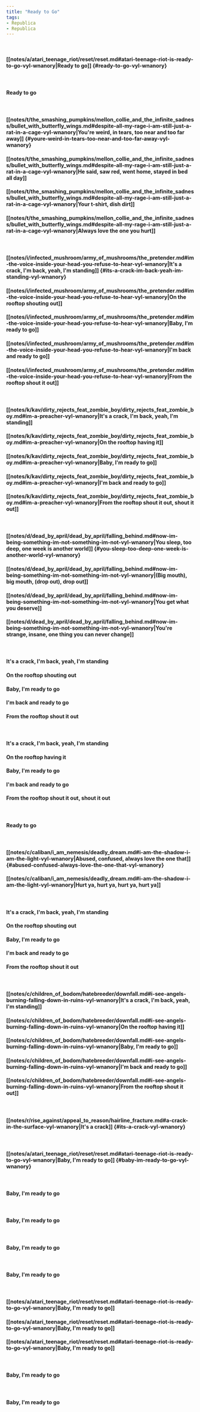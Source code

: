 ```yaml
---
title: "Ready to Go"
tags:
- Republica
- Republica
---
```

&nbsp;
#### [[notes/a/atari_teenage_riot/reset/reset.md#atari-teenage-riot-is-ready-to-go-vyl-wnanory|Ready to go]] {#ready-to-go-vyl-wnanory}
&nbsp;
#### Ready to go
&nbsp;
#### [[notes/t/the_smashing_pumpkins/mellon_collie_and_the_infinite_sadness/bullet_with_butterfly_wings.md#despite-all-my-rage-i-am-still-just-a-rat-in-a-cage-vyl-wnanory|You're weird, in tears, too near and too far away]] {#youre-weird-in-tears-too-near-and-too-far-away-vyl-wnanory}
#### [[notes/t/the_smashing_pumpkins/mellon_collie_and_the_infinite_sadness/bullet_with_butterfly_wings.md#despite-all-my-rage-i-am-still-just-a-rat-in-a-cage-vyl-wnanory|He said, saw red, went home, stayed in bed all day]]
#### [[notes/t/the_smashing_pumpkins/mellon_collie_and_the_infinite_sadness/bullet_with_butterfly_wings.md#despite-all-my-rage-i-am-still-just-a-rat-in-a-cage-vyl-wnanory|Your t-shirt, dish dirt]]
#### [[notes/t/the_smashing_pumpkins/mellon_collie_and_the_infinite_sadness/bullet_with_butterfly_wings.md#despite-all-my-rage-i-am-still-just-a-rat-in-a-cage-vyl-wnanory|Always love the one you hurt]]
&nbsp;
#### [[notes/i/infected_mushroom/army_of_mushrooms/the_pretender.md#im-the-voice-inside-your-head-you-refuse-to-hear-vyl-wnanory|It's a crack, I'm back, yeah, I'm standing]] {#its-a-crack-im-back-yeah-im-standing-vyl-wnanory}
#### [[notes/i/infected_mushroom/army_of_mushrooms/the_pretender.md#im-the-voice-inside-your-head-you-refuse-to-hear-vyl-wnanory|On the rooftop shouting out]]
#### [[notes/i/infected_mushroom/army_of_mushrooms/the_pretender.md#im-the-voice-inside-your-head-you-refuse-to-hear-vyl-wnanory|Baby, I'm ready to go]]
#### [[notes/i/infected_mushroom/army_of_mushrooms/the_pretender.md#im-the-voice-inside-your-head-you-refuse-to-hear-vyl-wnanory|I'm back and ready to go]]
#### [[notes/i/infected_mushroom/army_of_mushrooms/the_pretender.md#im-the-voice-inside-your-head-you-refuse-to-hear-vyl-wnanory|From the rooftop shout it out]]
&nbsp;
#### [[notes/k/kav/dirty_rejects_feat_zombie_boy/dirty_rejects_feat_zombie_boy.md#im-a-preacher-vyl-wnanory|It's a crack, I'm back, yeah, I'm standing]]
#### [[notes/k/kav/dirty_rejects_feat_zombie_boy/dirty_rejects_feat_zombie_boy.md#im-a-preacher-vyl-wnanory|On the rooftop having it]]
#### [[notes/k/kav/dirty_rejects_feat_zombie_boy/dirty_rejects_feat_zombie_boy.md#im-a-preacher-vyl-wnanory|Baby, I'm ready to go]]
#### [[notes/k/kav/dirty_rejects_feat_zombie_boy/dirty_rejects_feat_zombie_boy.md#im-a-preacher-vyl-wnanory|I'm back and ready to go]]
#### [[notes/k/kav/dirty_rejects_feat_zombie_boy/dirty_rejects_feat_zombie_boy.md#im-a-preacher-vyl-wnanory|From the rooftop shout it out, shout it out]]
&nbsp;
#### [[notes/d/dead_by_april/dead_by_april/falling_behind.md#now-im-being-something-im-not-something-im-not-vyl-wnanory|You sleep, too deep, one week is another world]] {#you-sleep-too-deep-one-week-is-another-world-vyl-wnanory}
#### [[notes/d/dead_by_april/dead_by_april/falling_behind.md#now-im-being-something-im-not-something-im-not-vyl-wnanory|(Big mouth), big mouth, (drop out), drop out]]
#### [[notes/d/dead_by_april/dead_by_april/falling_behind.md#now-im-being-something-im-not-something-im-not-vyl-wnanory|You get what you deserve]]
#### [[notes/d/dead_by_april/dead_by_april/falling_behind.md#now-im-being-something-im-not-something-im-not-vyl-wnanory|You're strange, insane, one thing you can never change]]
&nbsp;
#### It's a crack, I'm back, yeah, I'm standing
#### On the rooftop shouting out
#### Baby, I'm ready to go
#### I'm back and ready to go
#### From the rooftop shout it out
&nbsp;
#### It's a crack, I'm back, yeah, I'm standing
#### On the rooftop having it
#### Baby, I'm ready to go
#### I'm back and ready to go
#### From the rooftop shout it out, shout it out
&nbsp;
#### Ready to go
&nbsp;
#### [[notes/c/caliban/i_am_nemesis/deadly_dream.md#i-am-the-shadow-i-am-the-light-vyl-wnanory|Abused, confused, always love the one that]] {#abused-confused-always-love-the-one-that-vyl-wnanory}
#### [[notes/c/caliban/i_am_nemesis/deadly_dream.md#i-am-the-shadow-i-am-the-light-vyl-wnanory|Hurt ya, hurt ya, hurt ya, hurt ya]]
&nbsp;
#### It's a crack, I'm back, yeah, I'm standing
#### On the rooftop shouting out
#### Baby, I'm ready to go
#### I'm back and ready to go
#### From the rooftop shout it out
&nbsp;
#### [[notes/c/children_of_bodom/hatebreeder/downfall.md#i-see-angels-burning-falling-down-in-ruins-vyl-wnanory|It's a crack, I'm back, yeah, I'm standing]]
#### [[notes/c/children_of_bodom/hatebreeder/downfall.md#i-see-angels-burning-falling-down-in-ruins-vyl-wnanory|On the rooftop having it]]
#### [[notes/c/children_of_bodom/hatebreeder/downfall.md#i-see-angels-burning-falling-down-in-ruins-vyl-wnanory|Baby, I'm ready to go]]
#### [[notes/c/children_of_bodom/hatebreeder/downfall.md#i-see-angels-burning-falling-down-in-ruins-vyl-wnanory|I'm back and ready to go]]
#### [[notes/c/children_of_bodom/hatebreeder/downfall.md#i-see-angels-burning-falling-down-in-ruins-vyl-wnanory|From the rooftop shout it out]]
&nbsp;
#### [[notes/r/rise_against/appeal_to_reason/hairline_fracture.md#a-crack-in-the-surface-vyl-wnanory|It's a crack]] {#its-a-crack-vyl-wnanory}
&nbsp;
#### [[notes/a/atari_teenage_riot/reset/reset.md#atari-teenage-riot-is-ready-to-go-vyl-wnanory|Baby, I'm ready to go]] {#baby-im-ready-to-go-vyl-wnanory}
&nbsp;
#### Baby, I'm ready to go
&nbsp;
#### Baby, I'm ready to go
&nbsp;
#### Baby, I'm ready to go
&nbsp;
#### Baby, I'm ready to go
&nbsp;
#### [[notes/a/atari_teenage_riot/reset/reset.md#atari-teenage-riot-is-ready-to-go-vyl-wnanory|Baby, I'm ready to go]]
#### [[notes/a/atari_teenage_riot/reset/reset.md#atari-teenage-riot-is-ready-to-go-vyl-wnanory|Baby, I'm ready to go]]
#### [[notes/a/atari_teenage_riot/reset/reset.md#atari-teenage-riot-is-ready-to-go-vyl-wnanory|Baby, I'm ready to go]]
&nbsp;
#### Baby, I'm ready to go
&nbsp;
#### Baby, I'm ready to go
